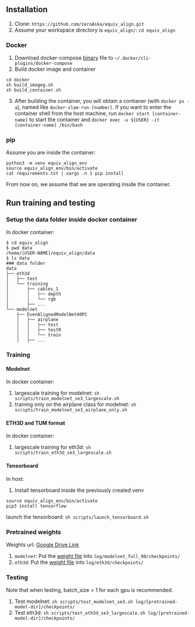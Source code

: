 ## Installation
1. Clone: `https://github.com/zeroAska/equiv_align.git`
2. Assume your workspace directory is `equiv_align/`: `cd equiv_align`

### Docker 
1. Download docker-compose [binary](https://github.com/docker/compose/releases) file to `~/.docker/cli-plugins/docker-compose` 
2. Build docker image and container
```
cd docker
sh build_imageg.sh
sh build_container.sh
```
3. After building the container, you will obtain a contianer (with `docker ps -a`), named like `docker-slam-run-[number]`. If you want to enter the container shell from the host machine, run `docker start [container-name]` to start the container and `docker exec -u ${USER} -it [container-name] /bin/bash`

### pip
Assume you are inside the container: 
```
python3 -m venv equiv_align_env
source equiv_align_env/bin/activate
cat requirements.txt | xargs -n 1 pip install
```
From now on, we assume that we are operating inside the container.

## Run training and testing
### Setup the data folder inside docker container
In docker container:
```
$ cd equiv_align
$ pwd data 
/home/[USER-NAME]/equiv_align/data
$ ls data
### data folder
data
├── eth3d
│   ├── test
│   └── training
│       ├── cables_1
│       │   ├── depth
│       │   └── rgb
│       ├── ...
└── modelnet
    ├── EvenAlignedModelNet40PC
    │   ├── airplane
    │   │   ├── test
    │   │   ├── testR
    │   │   └── train
    │   ├── ...
```


### Training
#### Modelnet
In docker container:
1. largescale training for modelnet: `sh scripts/train_modelnet_se3_largescale.sh`
2. training only on the airplane class for modelnet: `sh scripts/train_modelnet_se3_airplane_only.sh`

#### ETH3D and TUM format
In docker container:
1. largescale training for eth3d: `sh scripts/train_eth3d_se3_largescale.sh`

#### Tensorboard
In host:
1. Install tensorboard inside the previously created venv
```
source equiv_align_env/bin/activate
pip3 install tensorflow
```
launch the tensorboard:
`sh scripts/launch_tensorboard.sh`

### Pretrained weights
Weights url: [Google Drive Link](https://drive.google.com/drive/folders/10SNc4TO5OTm0CPjp_oltbTYDOMxRU6cP?usp=sharing)
1. `modelnet`:  Put the [weight file](https://drive.google.com/file/d/1yGcG-hbAPAeeZsTgyOl3e2-UhDzkgxp9/view?usp=drive_link) into `log/modelnet_full_90/checkpoints/`
2. `eth3d`: Put the [weight file](https://drive.google.com/file/d/1xV3TRTZemZNo3tF4r5AuS4EQ2kPcZdSj/view?usp=drive_link) into `log/eth3d/checkpoints/`

### Testing
Note that when testing, batch_size = 1 for each gpu is recommended.
1. Test modelnet: `sh scripts/test_modelnet_se3.sh log/[pretrained-model-dir]/checkpoints/`
2. Test eth3d: `sh scripts/test_eth3d_se3_largescale.sh log/[pretrained-model-dir]/checkpoints/`





